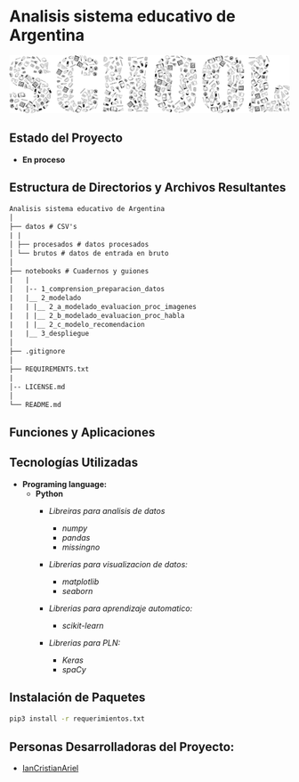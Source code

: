 # Analisis sistema educativo de Argentina

![portada](./datos/brutos/school.svg)

## Estado del Proyecto
- **En proceso**

## Estructura de Directorios y Archivos Resultantes

    Analisis sistema educativo de Argentina
    │
    ├── datos # CSV's
    | |
    │ ├── procesados # datos procesados
    │ └── brutos # datos de entrada en bruto
    │
    ├── notebooks # Cuadernos y guiones
    |   |
    │   |-- 1_comprension_preparacion_datos
    |   |__ 2_modelado
    |   | |__ 2_a_modelado_evaluacion_proc_imagenes
    |   | |__ 2_b_modelado_evaluacion_proc_habla
    |   | |__ 2_c_modelo_recomendacion
    |   |__ 3_despliegue
    │
    ├── .gitignore
    │
    ├── REQUIREMENTS.txt
    |
    │-- LICENSE.md
    │
    └── README.md


## Funciones y Aplicaciones



## Tecnologías Utilizadas
- **Programing language:**
  - **Python**
    - *Libreiras para analisis de datos*
      - *numpy*
      - *pandas*
      - *missingno*

    - *Librerias para visualizacion de datos:*
      - *matplotlib*
      - *seaborn*

    - *Librerias para aprendizaje automatico:*
      - *scikit-learn*

    - *Librerias para PLN:*
      - *Keras*
      - *spaCy*


## Instalación de Paquetes
```bash
pip3 install -r requerimientos.txt
```

## Personas Desarrolladoras del Proyecto:
- [IanCristianAriel](https://github.com/ianCristianAriel)
